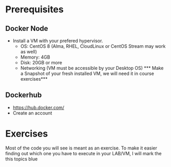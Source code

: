 # Prerequisites

## Docker Node
* Install a VM with your prefered hypervisor.
	* OS: CentOS 8 (Alma, RHEL, CloudLinux or CentOS Stream may work as well)
	* Memory: 4GB
	* Disk: 20GB or more
	* Networking (VM must be accessible by your Desktop OS)
*** Make a Snapshot of your fresh installed VM, we will need it in course exercises***

## Dockerhub
* https://hub.docker.com/
* Create an account

# Exercises
Most of the code you will see is meant as an exercise.
To make it easier finding out which one you have to execute in your LAB/VM, I will mark the this topics blue

<!--stackedit_data:
eyJoaXN0b3J5IjpbLTI4NDI1NDU3MF19
-->